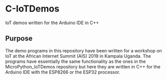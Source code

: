 # C-IoTDemos
IoT demos written for the Arduino IDE in C++
## Purpose
The demo programs in this repository have been written for a workshop on IoT at the African Internet Summit (AIS) 2019 in Kampala Uganda. The programs have essentially the same functionality as the ones in the MicroPython_IoTDemos repository but here they are written in C++ for the Arduino IDE with the ESP8266 or the ESP32 processor.

